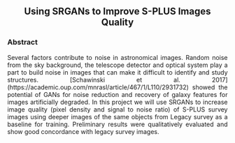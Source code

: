 <div align="center">
    <h2>Using SRGANs to Improve S-PLUS Images Quality</h2>
</div>

### Abstract

<p align="justify">
Several factors contribute to noise in astronomical images. Random noise from the sky background, the telescope detector and optical system play a part to build noise in images that can make it difficult to identify and study structures. [Schawinski et al. 2017](https://academic.oup.com/mnrasl/article/467/1/L110/2931732) showed the potential of GANs for noise reduction and recovery of galaxy features for images artificially degraded. In this project we will use SRGANs to increase image quality (pixel density and signal to noise ratio) of S-PLUS survey images using deeper images of the same objects from Legacy survey as a baseline for training. Preliminary results were qualitatively evaluated and show good concordance with legacy survey images.
</p>